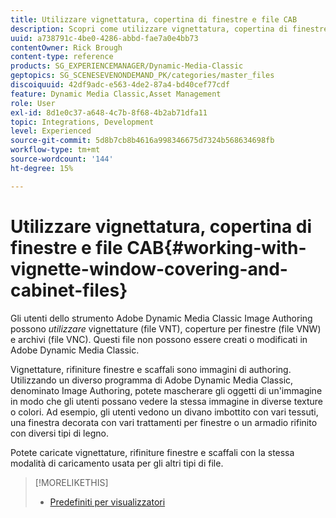 ```yaml
---
title: Utilizzare vignettatura, copertina di finestre e file CAB
description: Scopri come utilizzare vignettatura, copertina di finestre e file CAB in Adobe Dynamic Media Classic.
uuid: a738791c-4be0-4286-abbd-fae7a0e4bb73
contentOwner: Rick Brough
content-type: reference
products: SG_EXPERIENCEMANAGER/Dynamic-Media-Classic
geptopics: SG_SCENESEVENONDEMAND_PK/categories/master_files
discoiquuid: 42df9adc-e563-4de2-87a4-bd40cef77cdf
feature: Dynamic Media Classic,Asset Management
role: User
exl-id: 8d1e0c37-a648-4c7b-8f68-4b2ab71dfa11
topic: Integrations, Development
level: Experienced
source-git-commit: 5d8b7cb8b4616a998346675d7324b568634698fb
workflow-type: tm+mt
source-wordcount: '144'
ht-degree: 15%

---
```


# Utilizzare vignettatura, copertina di finestre e file CAB{#working-with-vignette-window-covering-and-cabinet-files}

Gli utenti dello strumento Adobe Dynamic Media Classic Image Authoring possono *utilizzare* vignettature (file VNT), coperture per finestre (file VNW) e archivi (file VNC). Questi file non possono essere creati o modificati in Adobe Dynamic Media Classic.

Vignettature, rifiniture finestre e scaffali sono immagini di authoring. Utilizzando un diverso programma di Adobe Dynamic Media Classic, denominato Image Authoring, potete mascherare gli oggetti di un&#39;immagine in modo che gli utenti possano vedere la stessa immagine in diverse texture o colori. Ad esempio, gli utenti vedono un divano imbottito con vari tessuti, una finestra decorata con vari trattamenti per finestre o un armadio rifinito con diversi tipi di legno.

Potete caricate vignettature, rifiniture finestre e scaffali con la stessa modalità di caricamento usata per gli altri tipi di file.

>[!MORELIKETHIS]
>
>* [Predefiniti per visualizzatori](application-setup.md#viewer_presets)
